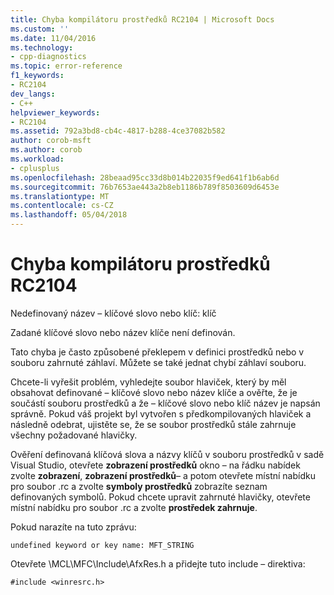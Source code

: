 ```yaml
---
title: Chyba kompilátoru prostředků RC2104 | Microsoft Docs
ms.custom: ''
ms.date: 11/04/2016
ms.technology:
- cpp-diagnostics
ms.topic: error-reference
f1_keywords:
- RC2104
dev_langs:
- C++
helpviewer_keywords:
- RC2104
ms.assetid: 792a3bd8-cb4c-4817-b288-4ce37082b582
author: corob-msft
ms.author: corob
ms.workload:
- cplusplus
ms.openlocfilehash: 28beaad95cc33d8b014b22035f9ed641f1b6ab6d
ms.sourcegitcommit: 76b7653ae443a2b8eb1186b789f8503609d6453e
ms.translationtype: MT
ms.contentlocale: cs-CZ
ms.lasthandoff: 05/04/2018
---
```

# <a name="resource-compiler-error-rc2104"></a>Chyba kompilátoru prostředků RC2104
Nedefinovaný název – klíčové slovo nebo klíč: klíč  
  
 Zadané klíčové slovo nebo název klíče není definován.  
  
 Tato chyba je často způsobené překlepem v definici prostředků nebo v souboru zahrnuté záhlaví. Můžete se také jednat chybí záhlaví souboru.  
  
 Chcete-li vyřešit problém, vyhledejte soubor hlaviček, který by měl obsahovat definované – klíčové slovo nebo název klíče a ověřte, že je součástí souboru prostředků a že – klíčové slovo nebo klíč název je napsán správně. Pokud váš projekt byl vytvořen s předkompilovaných hlaviček a následně odebrat, ujistěte se, že se soubor prostředků stále zahrnuje všechny požadované hlavičky.  
  
 Ověření definovaná klíčová slova a názvy klíčů v souboru prostředků v sadě Visual Studio, otevřete **zobrazení prostředků** okno – na řádku nabídek zvolte **zobrazení**, **zobrazení prostředků**– a potom otevřete místní nabídku pro soubor .rc a zvolte **symboly prostředků** zobrazíte seznam definovaných symbolů. Pokud chcete upravit zahrnuté hlavičky, otevřete místní nabídku pro soubor .rc a zvolte **prostředek zahrnuje**.  
  
 Pokud narazíte na tuto zprávu:  
  
```  
undefined keyword or key name: MFT_STRING   
```  
  
 Otevřete \MCL\MFC\Include\AfxRes.h a přidejte tuto include – direktiva:  
  
```  
#include <winresrc.h>  
```